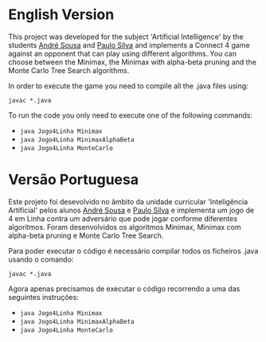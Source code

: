 # English Version

This project was developed for the subject 'Artificial Intelligence' by the students [André Sousa](https://github.com/anfisou) and [Paulo Silva](https://github.com/WrekingPanda) and implements a Connect 4 game against an opponent that can play using different algorithms. 
You can choose between the Minimax, the Minimax with alpha-beta pruning and the Monte Carlo Tree Search algorithms.

In order to execute the game you need to compile all the .java files using:
```
javac *.java
```

To run the code you only need to execute one of the following commands:
- ```java Jogo4Linha Minimax ```
- ```java Jogo4Linha MinimaxAlphaBeta ```
- ```java Jogo4Linha MonteCarlo ```

# Versão Portuguesa

Este projeto foi desevolvido no âmbito da unidade curricular 'Inteligência Artificial' pelos alunos [André Sousa](https://github.com/anfisou) e [Paulo Silva](https://github.com/Panda-Hacks) e implementa um jogo de 4 em Linha contra um adversário que pode jogar conforme diferentes algoritmos. Foram desenvolvidos os algoritmos Minimax, Minimax com alpha-beta pruning e Monte Carlo Tree Search.

Para poder executar o código é necessário compilar todos os ficheiros .java usando o comando:
```
javac *.java
```

Agora apenas precisamos de executar o código recorrendo a uma das seguintes instruções:
- ```java Jogo4Linha Minimax ```
- ```java Jogo4Linha MinimaxAlphaBeta ```
- ```java Jogo4Linha MonteCarlo ```
